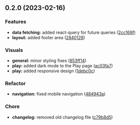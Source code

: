 

## 0.2.0 (2023-02-16)


### Features

* **data fetching:** added react-query for future queries ([2cc169f](https://github.com/HopersNFT/Hopers-V2/commit/2cc169f3d41efb1653338c9353a8209898fb8626))
* **layout:** added footer area ([2840128](https://github.com/HopersNFT/Hopers-V2/commit/2840128b9e13ebd0f023836cf012a44ca3f9b222))


### Visuals

* **general:** minor styling fixes ([853ff14](https://github.com/HopersNFT/Hopers-V2/commit/853ff1480a5bc9bb0b221231ae2a3cffaf25c911))
* **play:** added dark mode to the Play page ([ac03fa7](https://github.com/HopersNFT/Hopers-V2/commit/ac03fa700418425754d7c5783dfe5575e855591e))
* **play:** added responsive design ([1debc0c](https://github.com/HopersNFT/Hopers-V2/commit/1debc0c827ca35fc1e6a1e0085b219d9388ae718))


### Refactor

* **navigation:** fixed mobile navigation ([484943a](https://github.com/HopersNFT/Hopers-V2/commit/484943a96b59806d002ce1a2fe81caa19aec1938))


### Chore

* **changelog:** removed old changelog file ([c79b8d5](https://github.com/HopersNFT/Hopers-V2/commit/c79b8d5453b417c9df9b8afa3fa8c5ae4eebe0cd))